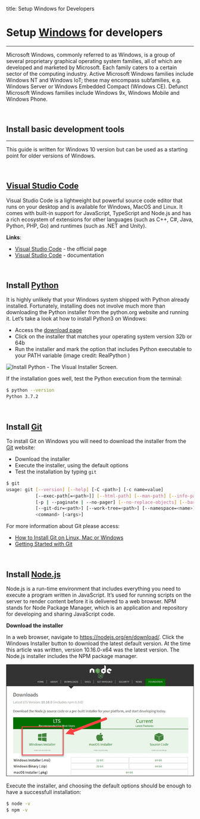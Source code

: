 title: Setup Windows for Developers

# Setup [Windows](https://www.microsoft.com/en-us/windows) for developers
---

Microsoft Windows, commonly referred to as Windows, is a group of several proprietary graphical operating system families, all of which are developed and marketed by Microsoft. Each family caters to a certain sector of the computing industry. Active Microsoft Windows families include Windows NT and Windows IoT; these may encompass subfamilies, e.g. Windows Server or Windows Embedded Compact (Windows CE). Defunct Microsoft Windows families include Windows 9x, Windows Mobile and Windows Phone.

<br />

## Install basic development tools
---

This guide is written for Windows 10 version but can be used as a starting point for older versions of Windows.

<br />

## [Visual Studio Code](https://code.visualstudio.com/)

Visual Studio Code is a lightweight but powerful source code editor that runs on your desktop and is available for Windows, MacOS and Linux. It comes with built-in support for JavaScript, TypeScript and Node.js and has a rich ecosystem of extensions for other languages (such as C++, C#, Java, Python, PHP, Go) and runtimes (such as .NET and Unity).

**Links**:

- [Visual Studio Code](https://code.visualstudio.com/) - the official page
- [Visual Studio Code](https://code.visualstudio.com/docs) - documentation

<br />

## Install [Python](https://www.python.org)

It is highly unlikely that your Windows system shipped with Python already installed. Fortunately, installing does not involve much more than downloading the Python installer from the python.org website and running it. Let’s take a look at how to install Python3 on Windows:

- Access the [download page](https://www.python.org/downloads/windows/)
- Click on the installer that matches your operating system version 32b or 64b
- Run the installer and mark the option that includes Python executable to your PATH variable (image credit: RealPython )

![Install Python - The Visual Installer Screen.](https://files.realpython.com/media/win-install-dialog.40e3ded144b0.png)

If the installation goes well, test the Python execution from the terminal:

```bash
$ python --version
Python 3.7.2
```

<br />

## Install [Git](https://git-scm.com/downloads)

To install Git on Windows you will need to download the installer from the [Git](https://git-scm.com/downloads) website:

- Download the installer
- Execute the installer, using the default options
- Test the installation by typing `git`  

```bash
$ git
usage: git [--version] [--help] [-C <path>] [-c name=value]
           [--exec-path[=<path>]] [--html-path] [--man-path] [--info-path]
           [-p | --paginate | --no-pager] [--no-replace-objects] [--bare]
           [--git-dir=<path>] [--work-tree=<path>] [--namespace=<name>]
           <command> [<args>]
```

For more information about Git please access:

- [How to Install Git on Linux, Mac or Windows](https://www.linode.com/docs/development/version-control/how-to-install-git-on-linux-mac-and-windows/)
- [Getting Started with Git](https://www.linode.com/docs/development/version-control/how-to-configure-git/)

<br />

## Install [Node.js](https://nodejs.org/en/)

Node.js is a run-time environment that includes everything you need to execute a program written in JavaScript. It’s used for running scripts on the server to render content before it is delivered to a web browser. NPM stands for Node Package Manager, which is an application and repository for developing and sharing JavaScript code.

**Download the installer**

In a web browser, navigate to https://nodejs.org/en/download/. Click the Windows Installer button to download the latest default version. At the time this article was written, version 10.16.0-x64 was the latest version. The Node.js installer includes the NPM package manager.

![NodeJs Installer.](https://raw.githubusercontent.com/app-generator/docs-creativetim/master/static/donwload-nodejs-installer-windows-1.png)

Execute the installer, and choosing the default options should be enough to have a successfull installation:

```bash
$ node -v
$ npm -v
```
